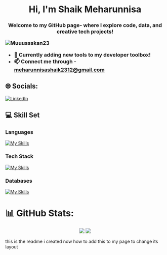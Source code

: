 <h1 align="center">Hi, I'm Shaik Meharunnisa</h1>
<h3 align="center"Engineer passionate about turning ideas into code and data into insight.</h3>
<p align="center">Welcome to my GitHub page- where I explore code, data, and creative tech projects!</p>

<p align="left">
  <img src="https://komarev.com/ghpvc/?username=Muuussskan23&label=Profile%20views&color=0e75b6&style=flat" alt="Muuussskan23" />
</p>

<div align="left">

- 💼 Currently adding new tools to my developer toolbox!
- 📫 Connect me through - [meharunnisashaik2312@gmail.com](mailto:meharunnisashaik2312@gmail.com)

</div>


## 🌐 Socials:
  [![LinkedIn](https://skillicons.dev/icons?i=linkedin)](https://www.linkedin.com/in/meharunnisa-shaik-0a574a268/)

## 💻 Skill Set

### Languages 
[![My Skills](https://skillicons.dev/icons?i=java,python,c,html,css,js)](https://skillicons.dev)  

### Tech Stack  
[![My Skills](https://skillicons.dev/icons?i=react,aws,tensorflow,github)](https://skillicons.dev)

### Databases 
[![My Skills](https://skillicons.dev/icons?i=mysql,mongodb,firebase)](https://skillicons.dev)

# 📊 GitHub Stats:
<p align="center">
  <img src="https://nirzak-streak-stats.vercel.app/?user=Muuussskan23&theme=dark&hide_border=false" />
  <img src="https://github-readme-stats.vercel.app/api/top-langs/?username=Muuussskan23&theme=dark&hide_border=false&include_all_commits=false&count_private=false&layout=compact" />
</p>


<!-- Proudly created with GPRM ( https://gprm.itsvg.in ) -->

this is the readme i created now how to add this to my page to change its layout
